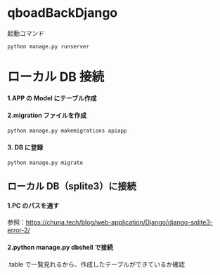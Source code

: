 # qboadBackDjango

起動コマンド

```bash
python manage.py runserver
```

# ローカル DB 接続

#### 1.APP の Model にテーブル作成

#### 2.migration ファイルを作成

```bash
python manage.py makemigrations apiapp
```

#### 3. DB に登録

```bash
python manage.py migrate
```

## ローカル DB（splite3）に接続

#### 1.PC のパスを通す

参照：https://chuna.tech/blog/web-application/Django/django-sqlite3-error-2/

#### 2.python manage.py dbshell で接続

.table で一覧見れるから、作成したテーブルができているか確認

